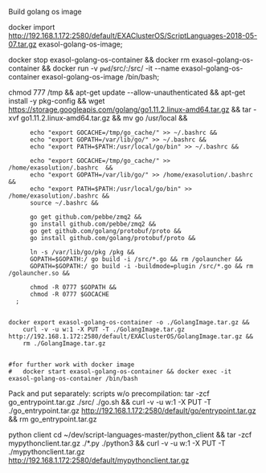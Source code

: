 
Build golang os image

   docker import http://192.168.1.172:2580/default/EXAClusterOS/ScriptLanguages-2018-05-07.tar.gz exasol-golang-os-image;

   docker stop exasol-golang-os-container && docker rm exasol-golang-os-container && docker run -v `pwd`/src/:/src/ -it --name exasol-golang-os-container exasol-golang-os-image /bin/bash;

   chmod 777 /tmp &&
	      apt-get update --allow-unauthenticated &&
	      apt-get install -y pkg-config &&
	      wget https://storage.googleapis.com/golang/go1.11.2.linux-amd64.tar.gz &&
	      tar -xvf go1.11.2.linux-amd64.tar.gz &&
	      mv go /usr/local &&

	      echo "export GOCACHE=/tmp/go_cache/" >> ~/.bashrc &&
	      echo "export GOPATH=/var/lib/go/" >> ~/.bashrc &&
	      echo "export PATH=$PATH:/usr/local/go/bin" >> ~/.bashrc &&

	      echo "export GOCACHE=/tmp/go_cache/" >> /home/exasolution/.bashrc  &&
	      echo "export GOPATH=/var/lib/go/" >> /home/exasolution/.bashrc &&
	      echo "export PATH=$PATH:/usr/local/go/bin" >> /home/exasolution/.bashrc &&
	      source ~/.bashrc &&

	      go get github.com/pebbe/zmq2 &&
	      go install github.com/pebbe/zmq2 &&
	      go get github.com/golang/protobuf/proto &&
	      go install github.com/golang/protobuf/proto &&

          ln -s /var/lib/go/pkg /pkg &&
	      GOPATH=$GOPATH:/ go build -i /src/*.go && rm /golauncher &&
	      GOPATH=$GOPATH:/ go build -i -buildmode=plugin /src/*.go && rm /golauncher.so &&

	      chmod -R 0777 $GOPATH &&
	      chmod -R 0777 $GOCACHE
      ;


	docker export exasol-golang-os-container -o ./GolangImage.tar.gz &&
        curl -v -u w:1 -X PUT -T ./GolangImage.tar.gz http://192.168.1.172:2580/default/EXAClusterOS/GolangImage.tar.gz &&
        rm ./GolangImage.tar.gz


    #for further work with docker image
    #	docker start exasol-golang-os-container && docker exec -it  exasol-golang-os-container /bin/bash






Pack and put separately:
   scripts w/o precompilation:
       tar -zcf go_entrypoint.tar.gz ./src/ ./go.sh && curl -v -u w:1 -X PUT -T ./go_entrypoint.tar.gz http://192.168.1.172:2580/default/go/entrypoint.tar.gz && rm go_entrypoint.tar.gz

   python client
   		cd ~/dev/script-languages-master/python_client && tar -zcf mypythonclient.tar.gz ./*.py ./python3 && curl -v -u w:1 -X PUT -T ./mypythonclient.tar.gz http://192.168.1.172:2580/default/mypythonclient.tar.gz






